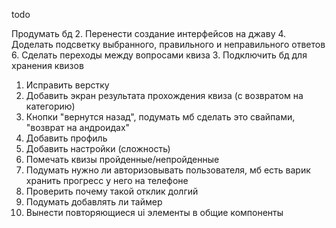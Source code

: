 todo 


Продумать бд 
2. Перенести создание интерфейсов на джаву
4. Доделать подсветку выбранного, правильного и неправильного ответов
6. Сделать переходы между вопросами квиза
3. Подключить бд для хранения квизов
1. Исправить верстку
7. Добавить экран результата прохождения квиза (с возвратом на категорию)
8. Кнопки "вернутся назад", подумать мб сделать это свайпами, "возврат на андроидах"
9. Добавить профиль
10. Добавить настройки (сложность)
11. Помечать квизы пройденные/непройденные
12. Подумать нужно ли авторизовывать пользователя, мб есть варик хранить прогресс у него на телефоне 
13. Проверить почему такой отклик долгий 
14. Подумать добавлять ли таймер 
5. Вынести повторяющиеся ui элементы в общие компоненты 